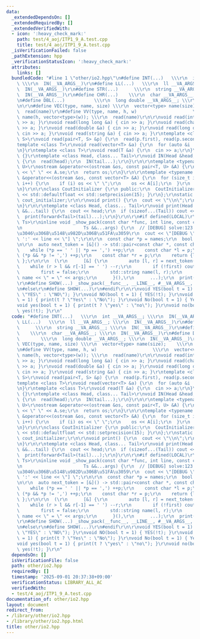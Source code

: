 ```yaml
---
data:
  _extendedDependsOn: []
  _extendedRequiredBy: []
  _extendedVerifiedWith:
  - icon: ':heavy_check_mark:'
    path: test/4_aoj/ITP1_9_A.test.cpp
    title: test/4_aoj/ITP1_9_A.test.cpp
  _isVerificationFailed: false
  _pathExtension: hpp
  _verificationStatusIcon: ':heavy_check_mark:'
  attributes:
    links: []
  bundledCode: "#line 1 \"other/io2.hpp\"\n#define INT(...)   \\\r\n  int __VA_ARGS__;\
    \ \\\r\n  IN(__VA_ARGS__)\r\n#define LL(...)   \\\r\n  ll __VA_ARGS__; \\\r\n\
    \  IN(__VA_ARGS__)\r\n#define STR(...)      \\\r\n  string __VA_ARGS__; \\\r\n\
    \  IN(__VA_ARGS__)\r\n#define CHR(...)    \\\r\n  char __VA_ARGS__; \\\r\n  IN(__VA_ARGS__)\r\
    \n#define DBL(...)           \\\r\n  long double __VA_ARGS__; \\\r\n  IN(__VA_ARGS__)\r\
    \n\r\n#define VEC(type, name, size) \\\r\n  vector<type> name(size);    \\\r\n\
    \  read(name)\r\n#define VV(type, name, h, w)                     \\\r\n  vector<vector<type>>\
    \ name(h, vector<type>(w)); \\\r\n  read(name)\r\n\r\nvoid read(int &a) { cin\
    \ >> a; }\r\nvoid read(long long &a) { cin >> a; }\r\nvoid read(char &a) { cin\
    \ >> a; }\r\nvoid read(double &a) { cin >> a; }\r\nvoid read(long double &a) {\
    \ cin >> a; }\r\nvoid read(string &a) { cin >> a; }\r\ntemplate <class T, class\
    \ S>\r\nvoid read(pair<T, S> &p) {\r\n  read(p.first), read(p.second);\r\n}\r\n\
    template <class T>\r\nvoid read(vector<T> &a) {\r\n  for (auto &i : a) read(i);\r\
    \n}\r\ntemplate <class T>\r\nvoid read(T &a) {\r\n  cin >> a;\r\n}\r\nvoid IN()\
    \ {}\r\ntemplate <class Head, class... Tail>\r\nvoid IN(Head &head, Tail &...tail)\
    \ {\r\n  read(head);\r\n  IN(tail...);\r\n}\r\n\r\ntemplate <typename T, typename\
    \ U>\r\nostream &operator<<(ostream &os, const pair<T, U> &A) {\r\n  os << A.fi\
    \ << \" \" << A.se;\r\n  return os;\r\n}\r\n\r\ntemplate <typename T>\r\nostream\
    \ &operator<<(ostream &os, const vector<T> &A) {\r\n  for (size_t i = 0; i < A.size();\
    \ i++) {\r\n    if (i) os << \" \";\r\n    os << A[i];\r\n  }\r\n  return os;\r\
    \n}\r\n\r\nclass CoutInitializer {\r\n public:\r\n  CoutInitializer() { std::cout\
    \ << std::defaultfloat << std::setprecision(15); }\r\n};\r\nstatic CoutInitializer\
    \ cout_initializer;\r\n\r\nvoid print() {\r\n  cout << \"\\n\";\r\n  cout.flush();\r\
    \n}\r\n\r\ntemplate <class Head, class... Tail>\r\nvoid print(Head &&head, Tail\
    \ &&...tail) {\r\n  cout << head;\r\n  if (sizeof...(Tail)) cout << \" \";\r\n\
    \  print(forward<Tail>(tail)...);\r\n}\r\n\r\n#if defined(LOCAL)\r\ntemplate <class...\
    \ Ts>\r\ninline void _show_pack(const char *func, int line, const char *names,\r\
    \n                       Ts &&...args) {\r\n  // [DEBUG] solve:123 \u306E\u3088\
    \u3046\u306B\u5148\u982D\u306B\u51FA\u3059\r\n  cout << \"[DEBUG \" << func <<\
    \ ':' << line << \"] \";\r\n\r\n  const char *p = names;\r\n  bool first = true;\r\
    \n\r\n  auto next_token = [&]() -> std::pair<const char *, const char *> {\r\n\
    \    while (*p == ' ' || *p == ',') ++p;\r\n    const char *l = p;\r\n    while\
    \ (*p && *p != ',') ++p;\r\n    const char *r = p;\r\n    return {l, r};\r\n \
    \ };\r\n\r\n  (\r\n      [&] {\r\n        auto [l, r] = next_token();\r\n    \
    \    while (r > l && r[-1] == ' ') --r;\r\n        if (!first) cout << ' ';\r\n\
    \        first = false;\r\n        std::string name(l, r);\r\n        cout <<\
    \ name << \" = \" << args;\r\n      }(),\r\n      ...);\r\n  print();\r\n}\r\n\
    \r\n#define SHOW(...) _show_pack(__func__, __LINE__, #__VA_ARGS__, __VA_ARGS__)\r\
    \n#else\r\n#define SHOW(...)\r\n#endif\r\n\r\nvoid YES(bool t = 1) { print(t ?\
    \ \"YES\" : \"NO\"); }\r\nvoid NO(bool t = 1) { YES(!t); }\r\nvoid Yes(bool t\
    \ = 1) { print(t ? \"Yes\" : \"No\"); }\r\nvoid No(bool t = 1) { Yes(!t); }\r\n\
    void yes(bool t = 1) { print(t ? \"yes\" : \"no\"); }\r\nvoid no(bool t = 1) {\
    \ yes(!t); }\r\n"
  code: "#define INT(...)   \\\r\n  int __VA_ARGS__; \\\r\n  IN(__VA_ARGS__)\r\n#define\
    \ LL(...)   \\\r\n  ll __VA_ARGS__; \\\r\n  IN(__VA_ARGS__)\r\n#define STR(...)\
    \      \\\r\n  string __VA_ARGS__; \\\r\n  IN(__VA_ARGS__)\r\n#define CHR(...)\
    \    \\\r\n  char __VA_ARGS__; \\\r\n  IN(__VA_ARGS__)\r\n#define DBL(...)   \
    \        \\\r\n  long double __VA_ARGS__; \\\r\n  IN(__VA_ARGS__)\r\n\r\n#define\
    \ VEC(type, name, size) \\\r\n  vector<type> name(size);    \\\r\n  read(name)\r\
    \n#define VV(type, name, h, w)                     \\\r\n  vector<vector<type>>\
    \ name(h, vector<type>(w)); \\\r\n  read(name)\r\n\r\nvoid read(int &a) { cin\
    \ >> a; }\r\nvoid read(long long &a) { cin >> a; }\r\nvoid read(char &a) { cin\
    \ >> a; }\r\nvoid read(double &a) { cin >> a; }\r\nvoid read(long double &a) {\
    \ cin >> a; }\r\nvoid read(string &a) { cin >> a; }\r\ntemplate <class T, class\
    \ S>\r\nvoid read(pair<T, S> &p) {\r\n  read(p.first), read(p.second);\r\n}\r\n\
    template <class T>\r\nvoid read(vector<T> &a) {\r\n  for (auto &i : a) read(i);\r\
    \n}\r\ntemplate <class T>\r\nvoid read(T &a) {\r\n  cin >> a;\r\n}\r\nvoid IN()\
    \ {}\r\ntemplate <class Head, class... Tail>\r\nvoid IN(Head &head, Tail &...tail)\
    \ {\r\n  read(head);\r\n  IN(tail...);\r\n}\r\n\r\ntemplate <typename T, typename\
    \ U>\r\nostream &operator<<(ostream &os, const pair<T, U> &A) {\r\n  os << A.fi\
    \ << \" \" << A.se;\r\n  return os;\r\n}\r\n\r\ntemplate <typename T>\r\nostream\
    \ &operator<<(ostream &os, const vector<T> &A) {\r\n  for (size_t i = 0; i < A.size();\
    \ i++) {\r\n    if (i) os << \" \";\r\n    os << A[i];\r\n  }\r\n  return os;\r\
    \n}\r\n\r\nclass CoutInitializer {\r\n public:\r\n  CoutInitializer() { std::cout\
    \ << std::defaultfloat << std::setprecision(15); }\r\n};\r\nstatic CoutInitializer\
    \ cout_initializer;\r\n\r\nvoid print() {\r\n  cout << \"\\n\";\r\n  cout.flush();\r\
    \n}\r\n\r\ntemplate <class Head, class... Tail>\r\nvoid print(Head &&head, Tail\
    \ &&...tail) {\r\n  cout << head;\r\n  if (sizeof...(Tail)) cout << \" \";\r\n\
    \  print(forward<Tail>(tail)...);\r\n}\r\n\r\n#if defined(LOCAL)\r\ntemplate <class...\
    \ Ts>\r\ninline void _show_pack(const char *func, int line, const char *names,\r\
    \n                       Ts &&...args) {\r\n  // [DEBUG] solve:123 \u306E\u3088\
    \u3046\u306B\u5148\u982D\u306B\u51FA\u3059\r\n  cout << \"[DEBUG \" << func <<\
    \ ':' << line << \"] \";\r\n\r\n  const char *p = names;\r\n  bool first = true;\r\
    \n\r\n  auto next_token = [&]() -> std::pair<const char *, const char *> {\r\n\
    \    while (*p == ' ' || *p == ',') ++p;\r\n    const char *l = p;\r\n    while\
    \ (*p && *p != ',') ++p;\r\n    const char *r = p;\r\n    return {l, r};\r\n \
    \ };\r\n\r\n  (\r\n      [&] {\r\n        auto [l, r] = next_token();\r\n    \
    \    while (r > l && r[-1] == ' ') --r;\r\n        if (!first) cout << ' ';\r\n\
    \        first = false;\r\n        std::string name(l, r);\r\n        cout <<\
    \ name << \" = \" << args;\r\n      }(),\r\n      ...);\r\n  print();\r\n}\r\n\
    \r\n#define SHOW(...) _show_pack(__func__, __LINE__, #__VA_ARGS__, __VA_ARGS__)\r\
    \n#else\r\n#define SHOW(...)\r\n#endif\r\n\r\nvoid YES(bool t = 1) { print(t ?\
    \ \"YES\" : \"NO\"); }\r\nvoid NO(bool t = 1) { YES(!t); }\r\nvoid Yes(bool t\
    \ = 1) { print(t ? \"Yes\" : \"No\"); }\r\nvoid No(bool t = 1) { Yes(!t); }\r\n\
    void yes(bool t = 1) { print(t ? \"yes\" : \"no\"); }\r\nvoid no(bool t = 1) {\
    \ yes(!t); }\r\n"
  dependsOn: []
  isVerificationFile: false
  path: other/io2.hpp
  requiredBy: []
  timestamp: '2025-09-01 20:37:38+09:00'
  verificationStatus: LIBRARY_ALL_AC
  verifiedWith:
  - test/4_aoj/ITP1_9_A.test.cpp
documentation_of: other/io2.hpp
layout: document
redirect_from:
- /library/other/io2.hpp
- /library/other/io2.hpp.html
title: other/io2.hpp
---
```

